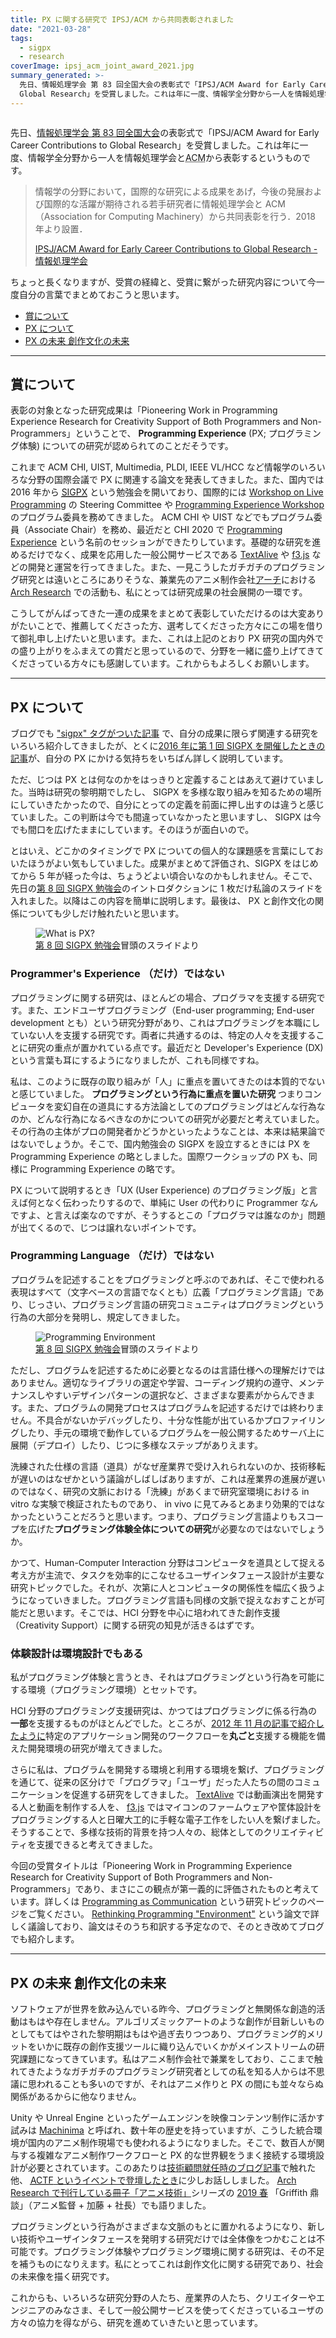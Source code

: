 ```yaml
---
title: PX に関する研究で IPSJ/ACM から共同表彰されました
date: "2021-03-28"
tags:
  - sigpx
  - research
coverImage: ipsj_acm_joint_award_2021.jpg
summary_generated: >-
  先日、情報処理学会 第 83 回全国大会の表彰式で「IPSJ/ACM Award for Early Career Contributions to
  Global Research」を受賞しました。これは年に一度、情報学全分野から一人を情報処理学会とACMから表彰するという...
---
```


<figure className="right">
  <img src="/images/ipsj_acm_joint_award_2021.jpg" alt="" />
</figure>

先日、[情報処理学会 第 83 回全国大会](https://www.ipsj.or.jp/event/taikai/83/)の表彰式で「IPSJ/ACM Award for Early Career Contributions to Global Research」を受賞しました。これは年に一度、情報学全分野から一人を情報処理学会と<abbr title="Association for Computing Machinery">ACM</abbr>から表彰するというものです。

> 情報学の分野において，国際的な研究による成果をあげ，今後の発展および国際的な活躍が期待される若手研究者に情報処理学会と ACM（Association for Computing Machinery）から共同表彰を行う．2018 年より設置．
>
> [IPSJ/ACM Award for Early Career Contributions to Global Research - 情報処理学会](https://www.ipsj.or.jp/award/ACM-Joint-award.html)

ちょっと長くなりますが、受賞の経緯と、受賞に繋がった研究内容について今一度自分の言葉でまとめておこうと思います。

- [賞について](#award)
- [PX について](#px)
- [PX の未来 創作文化の未来](#creativity-support)

---

<a className="internal-link" id="award"></a>

## 賞について

表彰の対象となった研究成果は「Pioneering Work in Programming Experience Research for Creativity Support of Both Programmers and Non-Programmers」ということで、 **Programming Experience** (PX; プログラミング体験) についての研究が認められてのことだそうです。

これまで ACM CHI, UIST, Multimedia, PLDI, IEEE VL/HCC など情報学のいろいろな分野の国際会議で PX に関連する論文を発表してきました。また、国内では 2016 年から <a href="https://sigpx.org"><abbr title="Special Interest Group on Programming Experience">SIGPX</abbr></a> という勉強会を開いており、国際的には <a href="https://liveprog.org/">Workshop on Live Programming</a> の Steering Committee や <a href="http://programming-experience.org">Programming Experience Workshop</a> のプログラム委員を務めてきました。 ACM CHI や UIST などでもプログラム委員（Associate Chair）を務め、最近だと CHI 2020 で [Programming Experience](https://pgl.jp/conferences/chi2020/sessions/5ec42956dcced0002938d8f1) という名前のセッションができたりしています。基礎的な研究を進めるだけでなく、成果を応用した一般公開サービスである [TextAlive](https://junkato.jp/ja/textalive) や [f3.js](https://junkato.jp/ja/f3js) などの開発と運営を行ってきました。また、一見こうしたガチガチのプログラミング研究とは遠いところにありそうな、兼業先のアニメ制作会社[アーチ](https://archinc.jp/ja)における [Arch Research](https://research.archinc.jp) での活動も、私にとっては研究成果の社会展開の一環です。

こうしてがんばってきた一連の成果をまとめて表彰していただけるのは大変ありがたいことで、推薦してくださった方、選考してくださった方々にこの場を借りて御礼申し上げたいと思います。また、これは上記のとおり PX 研究の国内外での盛り上がりをふまえての賞だと思っているので、分野を一緒に盛り上げてきてくださっている方々にも感謝しています。これからもよろしくお願いします。

---

<a className="internal-link" id="px"></a>

## PX について

ブログでも ["sigpx" タグがついた記事](/ja/tags/sigpx/) で、自分の成果に限らず関連する研究をいろいろ紹介してきましたが、とくに[2016 年に第 1 回 SIGPX を開催したときの記事](/ja/posts/2016-03-05-sigpx1)が、自分の PX にかける気持ちをいちばん詳しく説明しています。

ただ、じつは PX とは何なのかをはっきりと定義することはあえて避けていました。当時は研究の黎明期でしたし、 SIGPX を多様な取り組みを知るための場所にしていきたかったので、自分にとっての定義を前面に押し出すのは違うと感じていました。この判断は今でも間違っていなかったと思いますし、 SIGPX は今でも間口を広げたままにしています。そのほうが面白いので。

とはいえ、どこかのタイミングで PX についての個人的な課題感を言葉にしておいたほうがよい気もしていました。成果がまとめて評価され、SIGPX をはじめてから 5 年が経った今は、ちょうどよい頃合いなのかもしれません。そこで、先日の[第 8 回 SIGPX 勉強会](https://sigpx.org/8)のイントロダクションに 1 枚だけ私論のスライドを入れました。以降はこの内容を簡単に説明します。最後は、 PX と創作文化の関係についても少しだけ触れたいと思います。

<figure>
  <img src="/images/sigpx8-kato-intro.png" alt="What is PX?" />
  <figcaption><a href="https://sigpx.org/8">第 8 回 SIGPX 勉強会</a>冒頭のスライドより</figcaption>
</figure>

### Programmer's Experience （だけ）ではない

プログラミングに関する研究は、ほとんどの場合、プログラマを支援する研究です。また、エンドユーザプログラミング（End-user programming; End-user development とも）という研究分野があり、これはプログラミングを本職にしていない人を支援する研究です。両者に共通するのは、特定の人々を支援することに研究の重点が置かれている点です。最近だと Developer's Experience (DX) という言葉も耳にするようになりましたが、これも同様ですね。

私は、このように既存の取り組みが「人」に重点を置いてきたのは本質的でないと感じていました。 **プログラミングという行為に重点を置いた研究** つまりコンピュータを変幻自在の道具にする方法論としてのプログラミングはどんな行為なのか、どんな行為になるべきなのかについての研究が必要だと考えていました。その行為の主体がプロの開発者かどうかといったようなことは、本来は結果論ではないでしょうか。そこで、国内勉強会の SIGPX を設立するときには PX を Programming Experience の略としました。国際ワークショップの PX も、同様に Programming Experience の略です。

PX について説明するとき「UX (User Experience) のプログラミング版」と言えば何となく伝わったりするので、単純に User の代わりに Programmer なんですよ、と言えば楽なのですが、そうするとこの「プログラマは誰なのか」問題が出てくるので、じつは譲れないポイントです。

### Programming Language （だけ）ではない

プログラムを記述することをプログラミングと呼ぶのであれば、そこで使われる表現はすべて（文字ベースの言語でなくとも）広義「プログラミング言語」であり、じっさい、プログラミング言語の研究コミュニティはプログラミングという行為の大部分を発明し、規定してきました。

<figure className="right">
  <img src="/images/sigpx8-kato-intro-environment.png" alt="Programming Environment" />
  <figcaption><a href="https://sigpx.org/8">第 8 回 SIGPX 勉強会</a>冒頭のスライドより</figcaption>
</figure>

ただし、プログラムを記述するために必要となるのは言語仕様への理解だけではありません。適切なライブラリの選定や学習、コーディング規約の遵守、メンテナンスしやすいデザインパターンの選択など、さまざまな要素がからんできます。また、プログラムの開発プロセスはプログラムを記述するだけでは終わりません。不具合がないかデバッグしたり、十分な性能が出ているかプロファイリングしたり、手元の環境で動作しているプログラムを一般公開するためサーバ上に展開（デプロイ）したり、じつに多様なステップがありえます。

洗練された仕様の言語（道具）がなぜ産業界で受け入れられないのか、技術移転が遅いのはなぜかという議論がしばしばありますが、これは産業界の進展が遅いのではなく、研究の文脈における「洗練」があくまで研究室環境における in vitro な実験で検証されたものであり、 in vivo に見てみるとあまり効果的ではなかったということだろうと思います。つまり、プログラミング言語よりもスコープを広げた**プログラミング体験全体についての研究**が必要なのではないでしょうか。

かつて、Human-Computer Interaction 分野はコンピュータを道具として捉える考え方が主流で、タスクを効率的にこなせるユーザインタフェース設計が主要な研究トピックでした。それが、次第に人とコンピュータの関係性を幅広く扱うようになっていきました。プログラミング言語も同様の文脈で捉えなおすことが可能だと思います。そこでは、HCI 分野を中心に培われてきた創作支援（Creativity Support）に関する研究の知見が活きるはずです。

### 体験設計は環境設計でもある

私がプログラミング体験と言うとき、それはプログラミングという行為を可能にする環境（プログラミング環境）とセットです。

HCI 分野のプログラミング支援研究は、かつてはプログラミングに係る行為の**一部**を支援するものがほとんどでした。ところが、[2012 年 11 月の記事で紹介したように](/ja/posts/2012-11-21-devenv-research-hci)特定のアプリケーション開発のワークフローを**丸ごと**支援する機能を備えた開発環境の研究が増えてきました。

さらに私は、プログラムを開発する環境と利用する環境を繋げ、プログラミングを通じて、従来の区分けで「プログラマ」「ユーザ」だった人たちの間のコミュニケーションを促進する研究をしてきました。 [TextAlive](https://junkato.jp/ja/textalive) では動画演出を開発する人と動画を制作する人を、 [f3.js](https://junkato.jp/ja/f3js) ではマイコンのファームウェアや筐体設計をプログラミングする人と日曜大工的に手軽な電子工作をしたい人を繋げました。そうすることで、多様な技術的背景を持つ人々の、総体としてのクリエイティビティを支援できると考えてきました。

今回の受賞タイトルは「Pioneering Work in Programming Experience Research for Creativity Support of Both Programmers and Non-Programmers」であり、まさにこの観点が第一義的に評価されたものと考えています。詳しくは [Programming as Communication](https://junkato.jp/ja/programming-as-communication) という研究トピックのページをご覧ください。 [Rethinking Programming "Environment"](https://junkato.jp/publications/ccs2020-kato-rethink-prog-env.pdf) という論文で詳しく議論しており、論文はそのうち和訳する予定なので、そのとき改めてブログでも紹介します。

---

<a className="internal-link" id="creativity-support"></a>

## PX の未来 創作文化の未来

ソフトウェアが世界を飲み込んでいる昨今、プログラミングと無関係な創造的活動はもはや存在しません。アルゴリズミックアートのような創作が目新しいものとしてもてはやされた黎明期はもはや過ぎ去りつつあり、プログラミング的メリットをいかに既存の創作支援ツールに織り込んでいくかがメインストリームの研究課題になってきています。私はアニメ制作会社で兼業をしており、ここまで触れてきたようなガチガチのプログラミング研究者としての私を知る人からは不思議に思われることも多いのですが、それはアニメ作りと PX の間にも並々ならぬ関係があるからに他なりません。

Unity や Unreal Engine といったゲームエンジンを映像コンテンツ制作に活かす試みは [Machinima](https://en.wikipedia.org/wiki/Machinima) と呼ばれ、数十年の歴史を持っていますが、こうした統合環境が国内のアニメ制作現場でも使われるようになりました。そこで、数百人が関与する複雑なアニメ制作ワークフローと PX 的な世界観をうまく接続する環境設計が必要とされています。このあたりは[技術顧問就任時のブログ記事](/ja/posts/2018-07-09-arch-inc-technical-advisor/)で触れた他、 <a href="https://news.mynavi.jp/article/20190216-770325/"><abbr title="アニメーション・クリエイティブ・テクノロジー・フォーラム">ACTF</abbr> というイベントで登壇したとき</a>に少しお話ししました。 [Arch Research で刊行している冊子「アニメ技術」](https://research.archinc.jp/anitech/)シリーズの [2019 春](https://research.archinc.jp/anitech/2019spring) 「Griffith 鼎談」（アニメ監督 + 加藤 + 社長）でも語りました。

プログラミングという行為がさまざまな文脈のもとに置かれるようになり、新しい技術やユーザインタフェースを発明する研究だけでは全体像をつかむことは不可能です。プログラミング体験やプログラミング環境に関する研究は、その不足を補うものになりえます。私にとってこれは創作文化に関する研究であり、社会の未来像を描く研究です。

これからも、いろいろな研究分野の人たち、産業界の人たち、クリエイターやエンジニアのみなさま、そして一般公開サービスを使ってくださっているユーザの方々の協力を得ながら、研究を進めていきたいと思っています。
